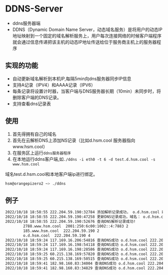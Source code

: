 # DDNS-Server

- ddns服务器端
- DDNS（Dynamic Domain Name Server，动态域名服务）是将用户的动态IP地址映射到一个固定的域名解析服务上，用户每次连接网络的时候客户端程序就会通过信息传递把该主机的动态IP地址传送给位于服务商主机上的服务器程序
  
## 实现的功能

- 自动更新域名解析到本机IP,每隔5min向dns服务器同步IP信息
- 支持A记录（IPV4）和AAAA记录（IPV6）
- 每条记录将设置计时器，当客户端与DNS服务器长期（10min）未同步时，将删除客户端的DNS记录。
- 支持查看dns记录表

## 使用
1. 首先得拥有自己的域名
2. 首先在云解析DNS上添加NS记录（比如d.hsm.cool 服务器指向www.hsm.cool）
3. 在服务区上运行`ddns服务器程序`
4. 在本地运行ddns客户端,如`./ddns -i eth0 -t 6 -d test.d.hsm.cool -s www.hsm.cool`

域名test.d.hsm.cool和本地客户端ip进行绑定。

``` bash
hsm@orangepizero2 ~> ./ddns 
```

## 例子
``` bash
2022/10/18 18:58:55 222.204.59.190:32784 添加解析记录成功， o.d.hsm.cool 新IP: 222.204.59.190
2022/10/18 18:58:55 222.204.59.190:47258 更新DNS记录成功，域名： o.d.hsm.cool 新IP: 222.204.59.190
2022/10/18 18:58:55 222.204.59.190:52676 查询DNS解析记录成功!
		2788.www.hsm.cool  2001:250:6c00:1002::4:7883 2
		185.www.hsm.cool  222.204.59.190 2
		o.d.hsm.cool  222.204.59.190 4
2022/10/18 18:59:24 117.169.16.206:54816 查询DNS成功 o.d.hsm.cool 222.204.59.190
2022/10/18 18:59:24 117.169.16.198:54118 查询DNS成功 o.d.hsm.cool 222.204.59.190
2022/10/18 18:59:24 117.169.16.198:28586 查询DNS成功 o.d.hsm.cool 222.204.59.190
2022/10/18 18:59:25 60.215.138.169:57820 查询DNS成功 o.d.hsm.cool 222.204.59.190
2022/10/18 18:59:25 60.215.138.169:50515 查询DNS成功 o.d.hsm.cool 222.204.59.190
2022/10/18 18:59:41 182.98.160.83:34004 查询DNS成功 o.d.hsm.cool 222.204.59.190
2022/10/18 18:59:41 182.98.160.83:34829 查询DNS成功 o.d.hsm.cool 222.204.59.190
```
